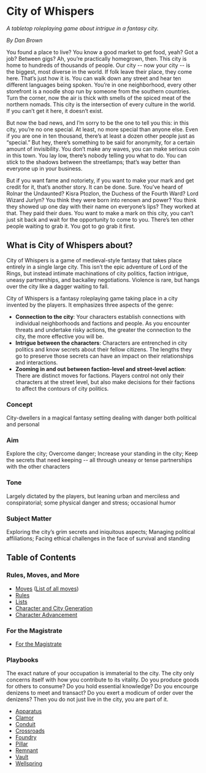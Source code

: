 # City of Whispers
_A tabletop roleplaying game about intrigue in a fantasy city._

_By Dan Brown_

You found a place to live? You know a good market to get food, yeah? Got a job? Between gigs? Ah, you’re practically homegrown, then. This city is home to hundreds of thousands of people. Our city -- now your city -- is the biggest, most diverse in the world. If folk leave their place, they come here. That’s just how it is. You can walk down any street and hear ten different languages being spoken. You’re in one neighborhood, every other storefront is a noodle shop run by someone from the southern countries. Turn the corner, now the air is thick with smells of the spiced meat of the northern nomads. This city is the intersection of every culture in the world. If you can’t get it here, it doesn’t exist.  

But now the bad news, and I’m sorry to be the one to tell you this: in this city, you’re no one special. At least, no more special than anyone else. Even if you are one in ten thousand, there’s at least a dozen other people just as “special.” But hey, there’s something to be said for anonymity, for a certain amount of invisibility. You don’t make any waves, you can make serious coin in this town. You lay low, there’s nobody telling you what to do. You can stick to the shadows between the streetlamps; that’s way better than everyone up in your business.

But if you want fame and notoriety, if you want to make your mark and get credit for it, that’s another story. It can be done. Sure. You’ve heard of Rolnar the Undaunted? Kisra Ptozlon, the Duchess of the Fourth Ward? Lord Wizard Jurlyn? You think they were born into renown and power? You think they showed up one day with their name on everyone’s lips? They worked at that. They paid their dues. You want to make a mark on this city, you can’t just sit back and wait for the opportunity to come to you. There’s ten other people waiting to grab it. You got to go grab it first.

## What is City of Whispers about?

City of Whispers is a game of medieval-style fantasy that takes place entirely in a single large city. This isn’t the epic adventure of Lord of the Rings, but instead intimate machinations of city politics, faction intrigue, uneasy partnerships, and backalley negotiations. Violence is rare, but hangs over the city like a dagger waiting to fall.

City of Whispers is a fantasy roleplaying game taking place in a city invented by the players. It emphasizes three aspects of the genre:

-   **Connection to the city**: Your characters establish connections with individual neighborhoods and factions and people. As you encounter threats and undertake risky actions, the greater the connection to the city, the more effective you will be.
-   **Intrigue between the characters**: Characters are entrenched in city politics and know secrets about their fellow citizens. The lengths they go to preserve those secrets can have an impact on their relationships and interactions.
-   **Zooming in and out between faction-level and street-level action**: There are distinct moves for factions. Players control not only their characters at the street level, but also make decisions for their factions to affect the contours of city politics.

### Concept

City-dwellers in a magical fantasy setting dealing with danger both political and personal

### Aim

Explore the city; Overcome danger; Increase your standing in the city; Keep the secrets that need keeping -- all through uneasy or tense partnerships with the other characters

### Tone

Largely dictated by the players, but leaning urban and merciless and conspiratorial; some physical danger and stress; occasional humor

### Subject Matter

Exploring the city’s grim secrets and iniquitous aspects; Managing political affiliations; Facing ethical challenges in the face of survival and standing

## Table of Contents

### Rules, Moves, and More
- [Moves](Moves.md) ([List of all moves](ListofMoves.md))
- [Rules](Rules.md)
- [Lists](Lists.md)
- [Character and City Generation](Gen.md)
- [Character Advancement](Advacement.md)

### For the Magistrate
- [For the Magistrate](Magistrate.md)

<a id="Playbooks"></a>
### Playbooks
The exact nature of your occupation is immaterial to the city. The city only concerns itself with how you contribute to its vitality. Do you produce goods for others to consume? Do you hold essential knowledge? Do you encourge denizens to meet and transact? Do you exert a modicum of order over the denizens? Then you do not just live in the city, you are part of it.

- [Apparatus](Playbooks/Apparatus.md)
- [Clamor](Playbooks/Clamor.md)
- [Conduit](Playbooks/Conduit.md)
- [Crossroads](Playbooks/Crossroads.md)
- [Foundry](Playbooks/Foundry.md)
- [Pillar](Playbooks/Pillar.md)
- [Remnant](Playbooks/Remnant.md)
- [Vault](Playbooks/Vault.md)
- [Wellspring](Playbooks/Wellspring.md)